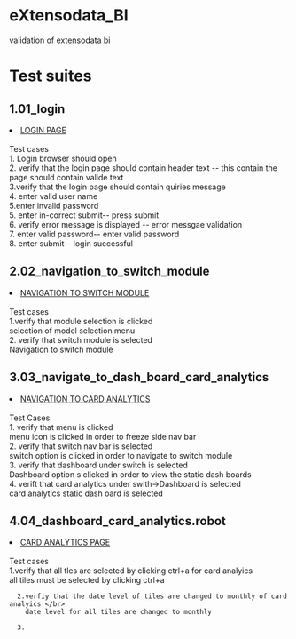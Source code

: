 # eXtensodata_BI
validation of extensodata bi </br>
 <h1>Test suites</br></h1>
  <h2>1.01_login</br></h2>
   <li><a href="https://github.com/binacharya/eXtensodata_BI/blob/master/test_suites/01_login.robot">LOGIN PAGE</a></li></br>
   Test cases</br>
          1. Login browser should open </br>
          2. verify that the login page should contain header text -- this contain the page should contain valide text  </br>
          3.verify that the login page should contain quiries message </br>
          4. enter valid user name </br>
          5.enter invalid password </br>
          5. enter in-correct submit-- press submit  </br>
          6. verify error message is displayed -- error messgae validation </br>
          7. enter valid password-- enter valid password </br>
          8. enter submit-- login successful </br>
  <h2>2.02_navigation_to_switch_module</br></h2>
    <li><a href="https://github.com/binacharya/eXtensodata_BI/blob/master/test_suites/02_navigation_to_switch_module.robot">NAVIGATION TO SWITCH MODULE</a></li></br>
      Test cases</br>
          1.verify that module selection is clicked</br>
                       selection of model selection menu</br>
          2. verify that switch module is selected</br>
                        Navigation to switch module</br>
  <h2>3.03_navigate_to_dash_board_card_analytics</br></h2>
     <li><a href="https://github.com/binacharya/eXtensodata_BI/blob/master/test_suites/03_navigate_to_dash_board_card_analytics.robot">NAVIGATION TO CARD ANALYTICS</a></li></br>
    Test Cases</br>
      1. verify that menu is clicked</br>
              menu icon is clicked in order to freeze side nav bar</br>
      2. verify that switch nav bar is selected</br> 
             switch option is clicked in order to navigate to switch module</br>
      3. verify that dashboard under switch is selected</br>
              Dashboard option s clicked in order to view the static dash boards</br>
      4. verift that card analytics under swith->Dashboard is selected</br>
              card analytics static dash oard is selected</br> 
               
   <h2>4.04_dashboard_card_analytics.robot</h2>
        <li><a href="https://github.com/binacharya/eXtensodata_BI/blob/master/test_suites/04_dashboard_card_analytics.robot">CARD ANALYTICS PAGE</a></li></br>
      Test cases</br>
      1.verify that all tles are selected by clicking ctrl+a for card analyics </br>
        all tiles must be selected by clicking ctrl+a </br>
      
      2.verfiy that the date level of tiles are changed to monthly of card analyics </br>
        date level for all tiles are changed to monthly
        
      3.
   
          
     
